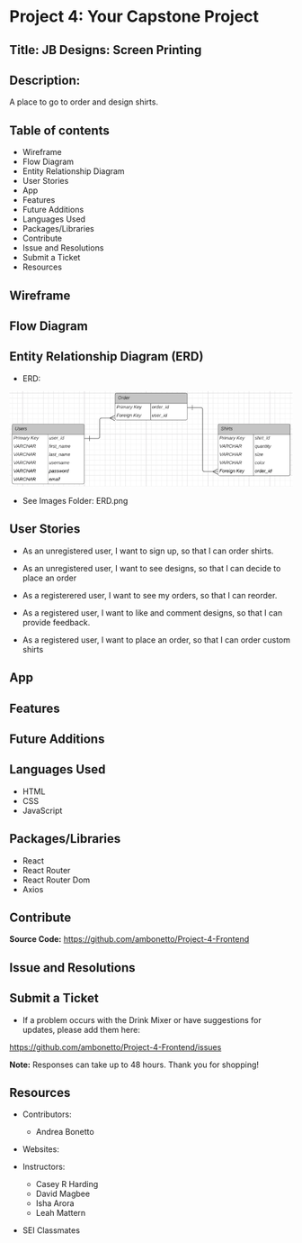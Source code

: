 # Project 4: Your Capstone Project

## Title: JB Designs: Screen Printing

## Description: 
A place to go to order and design shirts.

## Table of contents
* Wireframe
* Flow Diagram
* Entity Relationship Diagram
* User Stories
* App
* Features
* Future Additions
* Languages Used
* Packages/Libraries
* Contribute
* Issue and Resolutions
* Submit a Ticket
* Resources

## Wireframe

## Flow Diagram

## Entity Relationship Diagram (ERD)

* ERD:

![alt text](https://github.com/ambonetto/Project-4-Frontend/blob/master/Images/ERD.png)

* See Images Folder: ERD.png

## User Stories

* As an unregistered user, I want to sign up, so that I can order shirts.

* As an unregistered user, I want to see designs, so that I can decide to place an order

* As a registerered user, I want to see my orders, so that I can reorder.

* As a registered user, I want to like and comment designs, so that I can provide feedback.

* As a registered user, I want to place an order, so that I can order custom shirts

## App

## Features

## Future Additions

## Languages Used

* HTML
* CSS
* JavaScript

## Packages/Libraries

* React
* React Router
* React Router Dom
* Axios

## Contribute

**Source Code:** https://github.com/ambonetto/Project-4-Frontend

## Issue and Resolutions

## Submit a Ticket

* If a problem occurs with the Drink Mixer or have suggestions for updates, please add them here: 

https://github.com/ambonetto/Project-4-Frontend/issues

**Note:** Responses can take up to 48 hours. Thank you for shopping! 

## Resources

* Contributors:
    - Andrea Bonetto
* Websites:

* Instructors: 
    - Casey R Harding
    - David Magbee
    - Isha Arora
    - Leah Mattern
* SEI Classmates